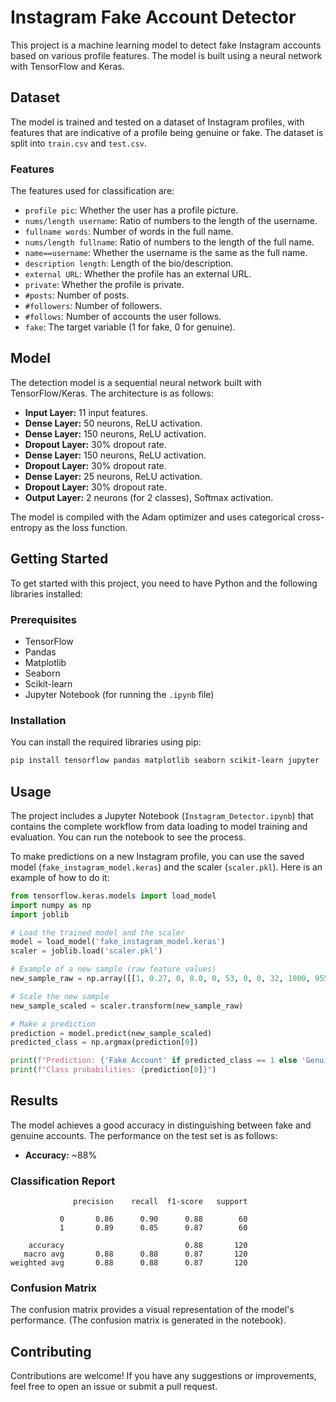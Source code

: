 # Instagram Fake Account Detector

This project is a machine learning model to detect fake Instagram accounts based on various profile features. The model is built using a neural network with TensorFlow and Keras.

## Dataset

The model is trained and tested on a dataset of Instagram profiles, with features that are indicative of a profile being genuine or fake. The dataset is split into `train.csv` and `test.csv`.

### Features

The features used for classification are:
- `profile pic`: Whether the user has a profile picture.
- `nums/length username`: Ratio of numbers to the length of the username.
- `fullname words`: Number of words in the full name.
- `nums/length fullname`: Ratio of numbers to the length of the full name.
- `name==username`: Whether the username is the same as the full name.
- `description length`: Length of the bio/description.
- `external URL`: Whether the profile has an external URL.
- `private`: Whether the profile is private.
- `#posts`: Number of posts.
- `#followers`: Number of followers.
- `#follows`: Number of accounts the user follows.
- `fake`: The target variable (1 for fake, 0 for genuine).

## Model

The detection model is a sequential neural network built with TensorFlow/Keras. The architecture is as follows:

- **Input Layer:** 11 input features.
- **Dense Layer:** 50 neurons, ReLU activation.
- **Dense Layer:** 150 neurons, ReLU activation.
- **Dropout Layer:** 30% dropout rate.
- **Dense Layer:** 150 neurons, ReLU activation.
- **Dropout Layer:** 30% dropout rate.
- **Dense Layer:** 25 neurons, ReLU activation.
- **Dropout Layer:** 30% dropout rate.
- **Output Layer:** 2 neurons (for 2 classes), Softmax activation.

The model is compiled with the Adam optimizer and uses categorical cross-entropy as the loss function.

## Getting Started

To get started with this project, you need to have Python and the following libraries installed:

### Prerequisites

- TensorFlow
- Pandas
- Matplotlib
- Seaborn
- Scikit-learn
- Jupyter Notebook (for running the `.ipynb` file)

### Installation

You can install the required libraries using pip:

```bash
pip install tensorflow pandas matplotlib seaborn scikit-learn jupyter
```

## Usage

The project includes a Jupyter Notebook (`Instagram_Detector.ipynb`) that contains the complete workflow from data loading to model training and evaluation. You can run the notebook to see the process.

To make predictions on a new Instagram profile, you can use the saved model (`fake_instagram_model.keras`) and the scaler (`scaler.pkl`). Here is an example of how to do it:

```python
from tensorflow.keras.models import load_model
import numpy as np
import joblib

# Load the trained model and the scaler
model = load_model('fake_instagram_model.keras')
scaler = joblib.load('scaler.pkl')

# Example of a new sample (raw feature values)
new_sample_raw = np.array([[1, 0.27, 0, 0.0, 0, 53, 0, 0, 32, 1000, 955]])

# Scale the new sample
new_sample_scaled = scaler.transform(new_sample_raw)

# Make a prediction
prediction = model.predict(new_sample_scaled)
predicted_class = np.argmax(prediction[0])

print(f"Prediction: {'Fake Account' if predicted_class == 1 else 'Genuine Account'}")
print(f"Class probabilities: {prediction[0]}")
```

## Results

The model achieves a good accuracy in distinguishing between fake and genuine accounts. The performance on the test set is as follows:

- **Accuracy:** ~88%

### Classification Report

```
              precision    recall  f1-score   support

           0       0.86      0.90      0.88        60
           1       0.89      0.85      0.87        60

    accuracy                           0.88       120
   macro avg       0.88      0.88      0.87       120
weighted avg       0.88      0.88      0.87       120
```

### Confusion Matrix

The confusion matrix provides a visual representation of the model's performance. (The confusion matrix is generated in the notebook).

## Contributing

Contributions are welcome! If you have any suggestions or improvements, feel free to open an issue or submit a pull request.


